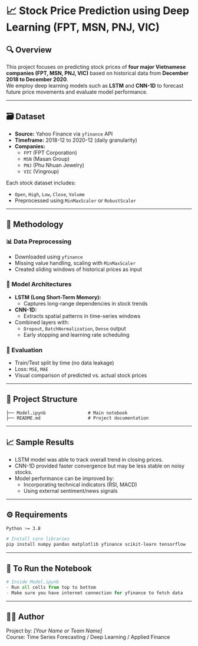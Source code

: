 
# 📈 Stock Price Prediction using Deep Learning (FPT, MSN, PNJ, VIC)

## 🔍 Overview

This project focuses on predicting stock prices of **four major Vietnamese companies (FPT, MSN, PNJ, VIC)** based on historical data from **December 2018 to December 2020**.  
We employ deep learning models such as **LSTM** and **CNN-1D** to forecast future price movements and evaluate model performance.

---

## 🗃️ Dataset

- **Source:** Yahoo Finance via `yfinance` API
- **Timeframe:** 2018-12 to 2020-12 (daily granularity)
- **Companies:**
  - `FPT` (FPT Corporation)
  - `MSN` (Masan Group)
  - `PNJ` (Phu Nhuan Jewelry)
  - `VIC` (Vingroup)

Each stock dataset includes:
- `Open`, `High`, `Low`, `Close`, `Volume`
- Preprocessed using `MinMaxScaler` or `RobustScaler`

---

## 🧪 Methodology

### 📊 Data Preprocessing
- Downloaded using `yfinance`
- Missing value handling, scaling with `MinMaxScaler`
- Created sliding windows of historical prices as input

### 🤖 Model Architectures
- **LSTM (Long Short-Term Memory):**
  - Captures long-range dependencies in stock trends
- **CNN-1D:**
  - Extracts spatial patterns in time-series windows
- Combined layers with:
  - `Dropout`, `BatchNormalization`, `Dense` output
  - Early stopping and learning rate scheduling

### 🧮 Evaluation
- Train/Test split by time (no data leakage)
- Loss: `MSE`, `MAE`
- Visual comparison of predicted vs. actual stock prices

---

## 📂 Project Structure

```
├── Model.ipynb                # Main notebook
├── README.md                  # Project documentation
```

---

## 📈 Sample Results

- LSTM model was able to track overall trend in closing prices.
- CNN-1D provided faster convergence but may be less stable on noisy stocks.
- Model performance can be improved by:
  - Incorporating technical indicators (RSI, MACD)
  - Using external sentiment/news signals

---

## ⚙️ Requirements

```bash
Python >= 3.8

# Install core libraries
pip install numpy pandas matplotlib yfinance scikit-learn tensorflow
```

---

## 🚀 To Run the Notebook

```python
# Inside Model.ipynb
- Run all cells from top to bottom
- Make sure you have internet connection for yfinance to fetch data
```

---

## 👨‍💻 Author

Project by: *[Your Name or Team Name]*  
Course: Time Series Forecasting / Deep Learning / Applied Finance
